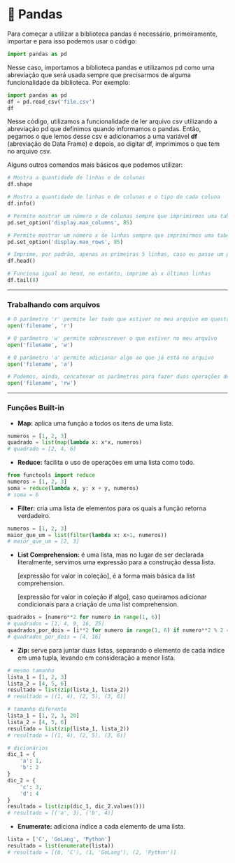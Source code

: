 # 🐼 Pandas

Para começar a utilizar a biblioteca pandas é necessário, primeiramente, importar e para isso podemos usar o código:

```python
import pandas as pd
```

Nesse caso, importamos a biblioteca pandas e utilizamos pd como uma abreviação que será usada sempre que precisarmos de alguma funcionalidade da biblioteca. Por exemplo:

```python
import pandas as pd
df = pd.read_csv('file.csv')
df
```

Nesse código, utilizamos a funcionalidade de ler arquivo csv utilizando a abreviação pd que definimos quando informamos o pandas. Então, pegamos o que lemos desse csv e adicionamos a uma variável **df** (abreviação de Data Frame) e depois, ao digitar df, imprimimos o que tem no arquivo csv.

Alguns outros comandos mais básicos que podemos utilizar:

```python
# Mostra a quantidade de linhas e de colunas
df.shape

# Mostra a quantidade de linhas e de colunas e o tipo de cada coluna 
df.info()

# Permite mostrar um número x de colunas sempre que imprimirmos uma tabela
pd.set_option('display.max_columns', 85)

# Permite mostrar um número x de linhas sempre que imprimirmos uma tabela
pd.set_option('display.max_rows', 85)

# Imprime, por padrão, apenas as primeiras 5 linhas, caso eu passe um parâmetro x nos parênteses, serão mostradas as x primeiras linhas
df.head()

# Funciona igual ao head, no entanto, imprime as x últimas linhas
df.tail(8)
```

---

### Trabalhando com arquivos

```python
# O parâmetro 'r' permite ler tudo que estiver no meu arquivo em questão
open('filename', 'r')

# O parâmetro 'w' permite sobrescrever o que estiver no meu arquivo
open('filename', 'w')

# O parâmetro 'a' permite adicionar algo ao que já está no arquivo
open('filename', 'a')

# Podemos, ainda, concatenar os parâmetros para fazer duas operações de uma vez
open('filename', 'rw')
```

---

### Funções Built-in

- **Map:** aplica uma função a todos os itens de uma lista.

```python
numeros = [1, 2, 3]
quadrado = list(map(lambda x: x*x, numeros)
# quadrado = [2, 4, 6]
```

- **Reduce:** facilita o uso de operações em uma lista como todo.

```python
from functools import reduce
numeros = [1, 2, 3]
soma = reduce(lambda x, y: x + y, numeros)
# soma = 6
```

- **Filter:** cria uma lista de elementos para os quais a função retorna verdadeiro.

```python
numeros = [1, 2, 3]
maior_que_um = list(filter(lambda x: x>1, numeros))
# maior_que_um = [2, 3]
```

- **List Comprehension:** é uma lista, mas no lugar de ser declarada literalmente, servimos uma expressão para a construção dessa lista.
    
    [expressão for valor in coleção], é a forma mais básica da list comprehension.
    
    [expressão for valor in coleção if algo], caso queiramos adicionar condicionais para a criação de uma list comprehension.
    

```python
quadrados = [numero**2 for numero in range(1, 6)]
# quadrados = [1, 4, 9, 16, 25]
quadrados_por_dois = [i**2 for numero in range(1, 6) if numero**2 % 2 == 0]
# quadrados_por_dois = [4, 16]
```

- **Zip:** serve para juntar duas listas, separando o elemento de cada índice em uma tupla, levando em consideração a menor lista.

```python
# mesmo tamanho
lista_1 = [1, 2, 3]
lista_2 = [4, 5, 6]
resultado = list(zip(lista_1, lista_2))
# resultado = [(1, 4), (2, 5), (3, 6)]

# tamanho diferente
lista_1 = [1, 2, 3, 20]
lista_2 = [4, 5, 6]
resultado = list(zip(lista_1, lista_2))
# resultado = [(1, 4), (2, 5), (3, 6)]

# dicionários
dic_1 = {
    'a': 1,
    'b': 2
}
dic_2 = {
    'c': 3,
    'd': 4
}
resultado = list(zip(dic_1, dic_2.values()))
# resultado = [('a', 3), ('b', 4)]
```

- **Enumerate:** adiciona índice a cada elemento de uma lista.

```python
lista = ['C', 'GoLang', 'Python']
resultado = list(enumerate(lista))
# resultado = [(0, 'C'), (1, 'GoLang'), (2, 'Python')]
```
